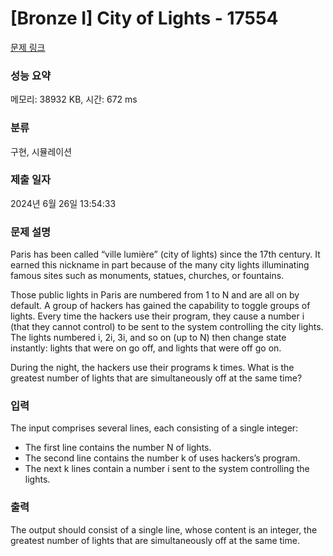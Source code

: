 # [Bronze I] City of Lights - 17554 

[문제 링크](https://www.acmicpc.net/problem/17554) 

### 성능 요약

메모리: 38932 KB, 시간: 672 ms

### 분류

구현, 시뮬레이션

### 제출 일자

2024년 6월 26일 13:54:33

### 문제 설명

<p>Paris has been called “ville lumière” (city of lights) since the 17th century. It earned this nickname in part because of the many city lights illuminating famous sites such as monuments, statues, churches, or fountains.</p>

<p>Those public lights in Paris are numbered from 1 to N and are all on by default. A group of hackers has gained the capability to toggle groups of lights. Every time the hackers use their program, they cause a number i (that they cannot control) to be sent to the system controlling the city lights. The lights numbered i, 2i, 3i, and so on (up to N) then change state instantly: lights that were on go off, and lights that were off go on.</p>

<p>During the night, the hackers use their programs k times. What is the greatest number of lights that are simultaneously off at the same time?</p>

### 입력 

 <p>The input comprises several lines, each consisting of a single integer:</p>

<ul>
	<li>The first line contains the number N of lights.</li>
	<li>The second line contains the number k of uses hackers’s program.</li>
	<li>The next k lines contain a number i sent to the system controlling the lights.</li>
</ul>

### 출력 

 <p>The output should consist of a single line, whose content is an integer, the greatest number of lights that are simultaneously off at the same time.</p>

